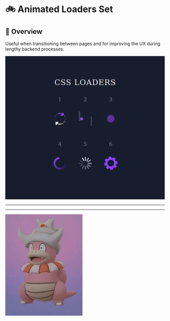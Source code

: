 #  :bike: Animated Loaders Set

## :scroll: Overview
Useful when transitioning between pages and for improving the UX during lengthy backend processes.

![screenshot](pics/screengif.gif)

***
***

![screenshot](pics/slowking.gif "...Then teach and guide yourself")